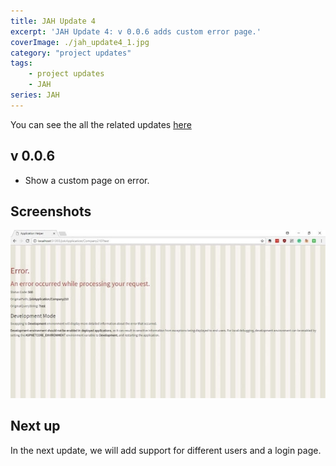 ```yaml
---
title: JAH Update 4
excerpt: 'JAH Update 4: v 0.0.6 adds custom error page.'
coverImage: ./jah_update4_1.jpg
category: "project updates"
tags:
    - project updates
    - JAH
series: JAH
---
```


You can see the all the related updates [here](/tags/jah)

## v 0.0.6

-   Show a custom page on error.

## Screenshots

![Error Page](./jah_update4_1.jpg)

## Next up

In the next update, we will add support for different users and a login page.
